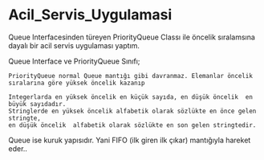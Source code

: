 # Acil_Servis_Uygulamasi
Queue Interfacesinden türeyen PriorityQueue Classı ile öncelik sıralamsına dayalı bir acil servis uygulaması yaptım.

Queue Interface ve PriorityQueue Sınıfı;

    PriorityQueue normal Queue mantığı gibi davranmaz. Elemanlar öncelik sıralarına göre yüksek öncelik kazanıp
    
    Integerlarda en yüksek öncelik en küçük sayıda, en düşük öncelik  en büyük sayıdadır.
    Stringlerde en yüksek öncelik alfabetik olarak sözlükte en önce gelen stringte, 
    en düşük öncelik  alfabetik olarak sözlükte en son gelen stringtedir.

Queue ise kuruk yapısıdır. Yani FIFO (ilk giren ilk çıkar) mantığıyla hareket eder..
    

